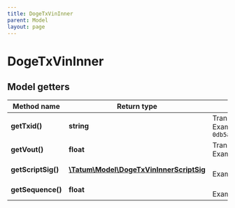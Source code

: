 ```yaml
---
title: DogeTxVinInner
parent: Model
layout: page
---
```


# DogeTxVinInner

## Model getters

Method name | Return type | Description | Notes
------------ | ------------- | ------------- | -------------
**getTxid()** | **string** | Transaction hash of the input. <br>Example: `0db5a2881f26f7dce20222f9c2538dc296ab562e134a72052596bdf4bb6913b4` | [optional]
**getVout()** | **float** | Transaction index of the input. <br>Example: `1` | [optional]
**getScriptSig()** | [**\Tatum\Model\DogeTxVinInnerScriptSig**](../DogeTxVinInnerScriptSig) |  <br>Example: `null` | [optional]
**getSequence()** | **float** |  <br>Example: `4294967294` | [optional]

